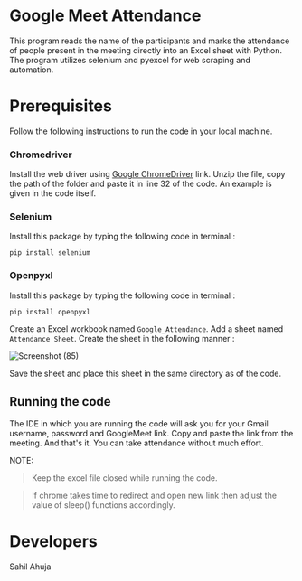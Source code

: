 # Google Meet Attendance
This program reads the name of the participants and marks the attendance of people present in the meeting directly into an Excel sheet with Python. The program utilizes selenium and pyexcel for web scraping and automation.

# Prerequisites
Follow the following instructions to run the code in your local machine.

### Chromedriver
Install the web driver using [Google ChromeDriver](https://chromedriver.chromium.org/) link. Unzip the file, copy the path of the folder and paste it in line 32 of the code. An example is given in the code itself.

### Selenium
Install this package by typing the following code in terminal :

`pip install selenium`

### Openpyxl
Install this package by typing the following code in terminal :

`pip install openpyxl`

Create an Excel workbook named `Google_Attendance`. Add a sheet named `Attendance Sheet`. Create the sheet in the following manner :

![Screenshot (85)](https://user-images.githubusercontent.com/67066785/93229103-dab88380-f793-11ea-8d4a-760e200271f6.png)

Save the sheet and place this sheet in the same directory as of the code.

## Running the code
The IDE in which you are running the code will ask you for your Gmail username, password and GoogleMeet link. Copy and paste the link from the meeting. And that's it. You can take attendance without much effort.

NOTE:
>Keep the excel file closed while running the code.

>If chrome takes time to redirect and open new link then adjust the value of sleep() functions accordingly.

# Developers
Sahil Ahuja
